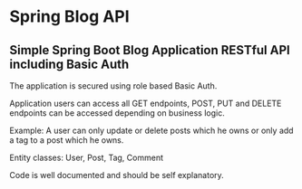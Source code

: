 # Spring Blog API

## Simple Spring Boot Blog Application RESTful API including Basic Auth

The application is secured using role based Basic Auth.

Application users can access all GET endpoints, POST, PUT and DELETE endpoints 
can be accessed depending on business logic.

Example: A user can only update or delete posts which he owns 
or only add a tag to a post which he owns.

Entity classes: User, Post, Tag, Comment

Code is well documented and should be self explanatory.
